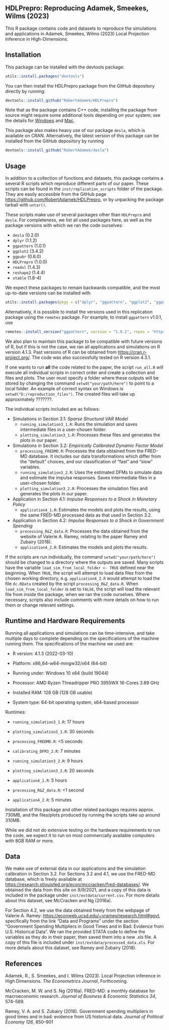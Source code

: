 
<!-- README.md is generated from README.Rmd. Please edit that file -->

## HDLPrepro: Reproducing Adamek, Smeekes, Wilms (2023)

This R package contains code and datasets to reproduce the simulations
and applications in Adamek, Smeekes, Wilms (2023) Local Projection
Inference in High-Dimensions.

## Installation

This package can be installed with the devtools package:

``` r
utils::install.packages("devtools")
```

You can then install the HDLPrepro package from the GitHub depository
directly by running:

``` r
devtools::install_github("RobertAdamek/HDLPrepro")
```

Note that as the package contains C++ code, installing the package from
source might require some additional tools depending on your system; see
the details for
[Windows](https://cran.r-project.org/bin/windows/Rtools/) and
[Mac](https://mac.r-project.org/tools/).

This package also makes heavy use of our package `desla`, which is
available on CRAN. Alternatively, the latest version of this package can
be installed from the GitHub depository by running

``` r
devtools::install_github("RobertAdamek/desla")
```

## Usage

In addition to a collection of functions and datasets, this package
contains a several R scripts which reproduce different parts of our
paper. These scripts can be found in the `inst/replication_scripts`
folder of the package. They are easily accessible from the GitHub page
<https://github.com/RobertAdamek/HDLPrepro>, or by unpacking the package
tarball with `untar()`.

These scripts make use of several packages other than `HDLPrepro` and
`desla`. For completeness, we list all used packages here, as well as
the package versions with which we ran the code ourselves:

- `desla` (0.2.0)
- `dplyr` (1.1.2)
- `ggpattern` (1.0.1)
- `ggplot2` (3.4.2)
- `ggpubr` (0.6.0)
- `HDLPrepro` (1.0.0)
- `readxl` (1.4.3)
- `reshape2` (1.4.4)
- `xtable` (1.8-4)

We expect these packages to remain backwards compatible, and the most
up-to-date versions can be installed with

``` r
utils::install.packages(pkgs = c("dplyr", "ggpattern", "ggplot2", "ggpubr", "readxl", "reshape2"))
```

Alternatively, it is possible to install the versions used in this
replication package using the `remotes` package. For example, to install
`ggpattern` v1.0.1, use

``` r
remotes::install_version("ggpattern", version = "1.0.1", repos = "https://cloud.r-project.org")
```

We also plan to maintain this package to be compatible with future
versions of R, but if this is not the case, we ran all applications and
simulations on R version 4.1.3. Past versions of R can be obtained from
<https://cran.r-project.org/>. The code was also successfully tested on
R version 4.3.1.

If one wants to run **all** the code related to the paper, the script
`run_all.R` will execute all individual scripts in correct order and
create a collection and files and plots. The user must specify a folder
where these outputs will be stored by changing the command
`setwd("your/path/here")` to point to a local folder. An example of
correct syntax on Windows is `setwd("D:/reproduction_files")`. The
created files will take up approximately ???????.

The individual scripts included are as follows:

- Simulations in Section 3.1: *Sparse Structural VAR Model*
  - `running_simulation3_1.R`: Runs the simulation and saves
    intermediate files in a user-chosen folder.
  - `plotting_simulation3_1.R`: Processes these files and generates the
    plots in our paper.
- Simulations in Section 3.2: *Empirically Calibrated Dynamic Factor
  Model*
  - `processing_FREDMD.R`: Processes the data obtained from the FRED-MD
    database. It includes our data transformations which differ from the
    “default” choices, and our classification of “fast” and “slow”
    variables.
  - `running_simulation3_2.R`: Uses the estimated DFMs to simulate data
    and estimate the impulse responses. Saves intermediate files in a
    user-chosen folder.
  - `plotting_simulation3_2.R`: Processes the simulation files and
    generates the plots in our paper.
- Application in Section 4.1: *Impulse Responses to a Shock in Monetary
  Policy*
  - `application4_1.R`: Estimates the models and plots the results,
    using the same FRED-MD processed data as that used in Section 3.2.
- Application in Section 4.2: *Impulse Responses to a Shock in
  Government Spending*
  - `processing_R&Z_data.R`: Processes the data obtained from the
    website of Valerie A. Ramey, relating to the paper Ramey and Zubairy
    (2018).
  - `application4_2.R`: Estimates the models and plots the results.

If the scripts are run individually, the command
`setwd("your/path/here")` should be changed to a directory where the
outputs are saved. Many scripts have the variable
`load_sim_from_local_folder <- TRUE` defined near the beginning. When
`TRUE`, the script will attempt to load data files from the chosen
working directory, e.g. `application4_2.R` would attempt to load the
file `dc.RData` created by the script `processing_R&Z_data.R`. When
`load_sim_from_local_folder` is set to `FALSE`, the script will load the
relevant file from inside the package, when we ran the code ourselves.
Where necessary, scripts also include comments with more details on how
to run them or change relevant settings.

## Runtime and Hardware Requirements

Running all applications and simulations can be time-intensive, and take
multiple days to complete depending on the specifications of the machine
running them. The specifications of the machine we used are:

- R version: 4.1.3 (2022-03-10)

- Platform: x86_64-w64-mingw32/x64 (64-bit)

- Running under: Windows 10 x64 (build 19044)

- Processor: AMD Ryzen Threadripper PRO 3955WX 16-Cores 3.89 GHz

- Installed RAM: 128 GB (128 GB usable)

- System type: 64-bit operating system, x64-based processor

Runtimes:

- `running_simulation3_1.R`: 17 hours

- `plotting_simulation3_1.R`: 30 seconds

- `processing_FREDMD.R`: \<5 seconds

- `calibrating_DFM3_2.R`: 7 minutes

- `running_simulation3_2.R`: 9 hours

- `plotting_simulation3_2.R`: 20 seconds

- `application4_1.R`: 5 hours

- `processing_R&Z_data.R`: \<1 second

- `application4_2.R`: 5 minutes

Installation of this package and other related packages requires approx.
730MB, and the files/plots produced by running the scripts take up
around 310MB.

While we did not do extensive testing on the hardware requirements to
run the code, we expect it to run on most commercially available
computers with 8GB RAM or more.

## Data

We make use of external data in our applications and the simulation
calibration in Section 3.2. For Sections 3.2 and 4.1, we use the FRED-MD
database, which is freely available at
<https://research.stlouisfed.org/econ/mccracken/fred-databases/>. We
obtained the data from this site on 9/9/2021, and a copy of this data is
included in the package under `inst/extdata/current.csv`. For more
details about this dataset, see McCracken and Ng (2016a).

For Section 4.2, we use the data obtained freely from the webpage of
Valerie A. Ramey: <https://econweb.ucsd.edu/~vramey/research.html#govt>,
specifically from the link “Data and Programs” under the section
“Government Spending Multipliers in Good Times and in Bad: Evidence from
U.S. Historical Data”. We ran the provided STATA code to define the
variables as they do in their paper, then saved them into a new .xls
file. A copy of this file is included under
`inst/extdata/processed_data.xls`. For more details about this dataset,
see Ramey and Zubairy (2018).

## References

Adamek, R., S. Smeekes, and I. Wilms (2023). Local Projection inference
in High Dimensions. *The Econometrics Journal*, Forthcoming.

McCracken, M. W. and S. Ng (2016a). FRED-MD: a monthly database for
macroeconomic research. *Journal of Business & Economic Statistics 34*,
574–589.

Ramey, V. A. and S. Zubairy (2018). Government spending multipliers in
good times and in bad: evidence from US historical data. *Journal of
Political Economy 126*, 850–901
